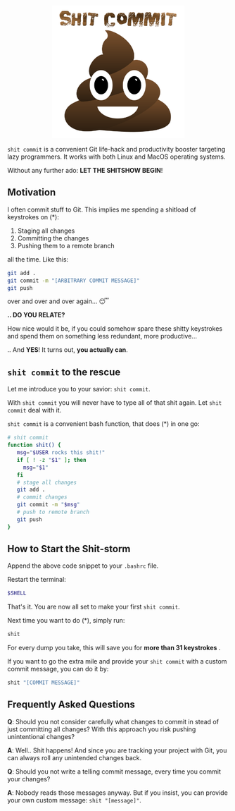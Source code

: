 <p align="center">
<img src="logo.png" alt="Shit Commit" width="300"/>
</p>

`shit commit` is a convenient Git life-hack and productivity booster targeting lazy programmers. It works with both Linux and MacOS operating systems.

Without any further ado: **LET THE SHITSHOW BEGIN**! 

## Motivation

I often commit stuff to Git. This implies me spending a shitload of keystrokes on (*): 

1. Staging all changes
2. Committing the changes
3. Pushing them to a remote branch

all the time. Like this:

```bash
git add . 
git commit -m "[ARBITRARY COMMIT MESSAGE]"
git push
```

over and over and over again... 😴

**.. DO YOU RELATE?**

How nice would it be, if you could somehow spare these shitty keystrokes and spend them on something less redundant, more productive...

.. And **YES**! It turns out, **you actually can**.

## `shit commit` to the rescue

Let me introduce you to your savior: `shit commit`. 

With `shit commit` you will never have to type all of that shit again. Let `shit commit` deal with it.

`shit commit` is a convenient bash function, that does (*) in one go: 

```bash
# shit commit
function shit() {
   msg="$USER rocks this shit!"
   if [ ! -z "$1" ]; then
     msg="$1"
   fi
   # stage all changes
   git add .
   # commit changes
   git commit -m "$msg"
   # push to remote branch
   git push
}
```

## How to Start the Shit-storm

Append the above code snippet to your `.bashrc` file.

Restart the terminal:

```bash
$SHELL
```

That's it. You are now all set to make your first `shit commit`.

Next time you want to do (*), simply run:

```bash
shit
```

For every dump you take, this will save you for **more than 31 keystrokes** .

If you want to go the extra mile and provide your `shit commit` with a custom commit message, you can do it by:

```bash
shit "[COMMIT MESSAGE]"
```

## Frequently Asked Questions

**Q**: Should you not consider carefully what changes to commit in stead of just committing all changes? With this approach you risk pushing unintentional changes?

**A**: Well.. Shit happens! And since you are tracking your project with Git, you can always roll any unintended changes back.

**Q**: Should you not write a telling commit message, every time you commit your changes?

**A**: Nobody reads those messages anyway. But if you insist, you can provide your own custom message: `shit "[message]"`. 
